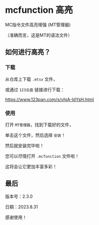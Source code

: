 # mcfunction 高亮
MC指令文件高亮增强 (MT管理器)

（准确而言，这是MT的语法文件）


## 如何进行高亮？

### 下载

从仓库上下载 `.mtsx` 文件，

或通过 `123云盘` 链接进行下载：

https://www.123pan.com/s/vhjA-IdYsH.html

### 使用

打开 `MT管理器`，找到下载好的文件，

单击这个文件，然后选择 `安装`！

然后就安装完毕啦！

您可以尽情打开 `.mcfunction` 文件啦！

这将会让它更加丰富多彩！

## 最后

版本号：2.3.0

日期：2023.8.31

感谢使用！
